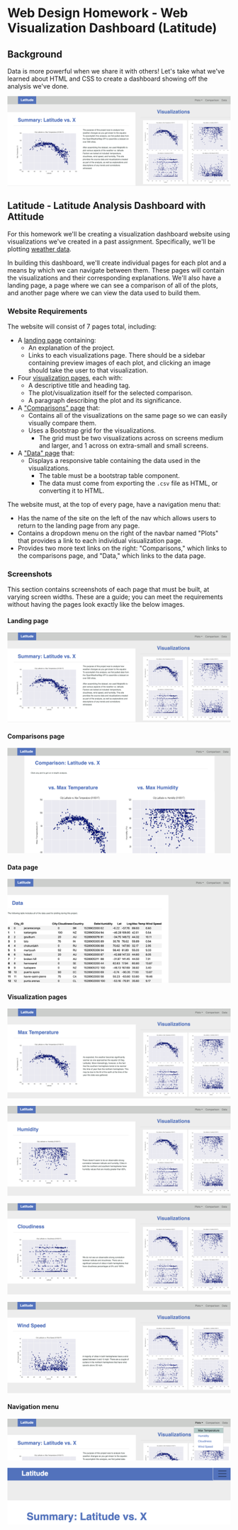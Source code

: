 # Web Design Homework - Web Visualization Dashboard (Latitude)

## Background

Data is more powerful when we share it with others! Let's take what we've learned about HTML and CSS to create a dashboard showing off the analysis we've done.

![Landing Page](https://github.com/RH-cmd/Web-Design-Challenge/blob/main/Website%20Screenshots/landing_page.png?raw=true)

## Latitude - Latitude Analysis Dashboard with Attitude

For this homework we'll be creating a visualization dashboard website using visualizations we've created in a past assignment. Specifically, we'll be plotting [weather data](Resources/cities.csv).

In building this dashboard, we'll create individual pages for each plot and a means by which we can navigate between them. These pages will contain the visualizations and their corresponding explanations. We'll also have a landing page, a page where we can see a comparison of all of the plots, and another page where we can view the data used to build them.

### Website Requirements

The website will consist of 7 pages total, including:

* A [landing page](#landing-page) containing:
  * An explanation of the project.
  * Links to each visualizations page. There should be a sidebar containing preview images of each plot, and clicking an image should take the user to that visualization.
* Four [visualization pages](#visualization-pages), each with:
  * A descriptive title and heading tag.
  * The plot/visualization itself for the selected comparison.
  * A paragraph describing the plot and its significance.
* A ["Comparisons" page](#comparisons-page) that:
  * Contains all of the visualizations on the same page so we can easily visually compare them.
  * Uses a Bootstrap grid for the visualizations.
    * The grid must be two visualizations across on screens medium and larger, and 1 across on extra-small and small screens.
* A ["Data" page](#data-page) that:
  * Displays a responsive table containing the data used in the visualizations.
    * The table must be a bootstrap table component.
    * The data must come from exporting the `.csv` file as HTML, or converting it to HTML.


The website must, at the top of every page, have a navigation menu that:

* Has the name of the site on the left of the nav which allows users to return to the landing page from any page.
* Contains a dropdown menu on the right of the navbar named "Plots" that provides a link to each individual visualization page.
* Provides two more text links on the right: "Comparisons," which links to the comparisons page, and "Data," which links to the data page.

### Screenshots

This section contains screenshots of each page that must be built, at varying screen widths. These are a guide; you can meet the requirements without having the pages look exactly like the below images.

#### <a id="landing-page"></a>Landing page



![Landing Page](https://github.com/RH-cmd/Web-Design-Challenge/blob/main/Website%20Screenshots/landing_page.png?raw=true)


#### <a id="comparisons-page"></a>Comparisons page



![Comparsisons](https://github.com/RH-cmd/Web-Design-Challenge/blob/main/Website%20Screenshots/comparison.png?raw=true)



#### <a id="data-page"></a>Data page


![data page](https://github.com/RH-cmd/Web-Design-Challenge/blob/main/Website%20Screenshots/data_page.png?raw=true)



#### <a id="visualization-pages"></a>Visualization pages


![Max Temp](https://github.com/RH-cmd/Web-Design-Challenge/blob/main/Website%20Screenshots/max_temp.png?raw=true)


![Humidity](https://github.com/RH-cmd/Web-Design-Challenge/blob/main/Website%20Screenshots/humidity.png?raw=true)


![Cloudiness](https://github.com/RH-cmd/Web-Design-Challenge/blob/main/Website%20Screenshots/cloudiness_page.png?raw=true)


![Wind Speed](https://github.com/RH-cmd/Web-Design-Challenge/blob/main/Website%20Screenshots/wind_speed.png?raw=true)



#### <a id="navigation-menu"></a>Navigation menu


![nav bar large](https://github.com/RH-cmd/Web-Design-Challenge/blob/main/Website%20Screenshots/nav_bar_large.png?raw=true)

![nav bar small](https://github.com/RH-cmd/Web-Design-Challenge/blob/main/Website%20Screenshots/nav_bar_small.png?raw=true)







